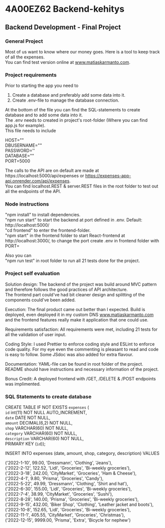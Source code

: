 # 4A00EZ62 Backend-kehitys

## Backend Development - Final Project

### General Project

Most of us want to know where our money goes. Here is a tool to keep track of all the expenses.  
You can find test version online at www.matiaskarmanto.com.


### Project requirements

Prior to starting the app you need to
1) Create a database and preferably add some data into it.
2) Create .env-file to manage the database connection.

At the bottom of the file you can find the SQL-statements to create database and to add some data into it.  
The .env needs to created in project's root-folder (Where you can find app.js for example).  
This file needs to include

HOST=""  
DBUSERNAME=""  
PASSWORD=''  
DATABASE=""  
PORT=5000  

The calls to the API are on default are made at https://localhost:5000/api/expenses or https://expenses-app-api.onrender.com/api/expenses.  
You can find localhost.REST & server.REST files in the root folder to test out all the endpoints of the API.
  
  
### Node instructions

"npm install" to install dependencies.   
"npm run start" to start the backend at port defined in .env. Default: http://localhost:5000/  
"cd frontend" to enter the frontend-folder.  
"npm start" in the frontend folder to start React-frontend at http://localhost:3000/, to change the port create .env in frontend folder with PORT=

Also you can  
"npm run test" in root folder to run all 21 tests done for the project.  

### Project self evaluation

Solution design: The backend of the project was build around MVC pattern and therefore follows the good practices of API architecture.  
The frontend part could've had bit cleaner design and splitting of the components could've been added. 

Execution: The final product came out better than I expected. Build is deployed, even deployed it in my custom DNS www.matiaskarmanto.com and the frontend features really make it application that one could use.  

Requirements satisfaction: All requirements were met, including 21 tests for all the validation of user input.  

Coding Style: I used Prettier to enforce coding style and ESLint to enforce code quality. For my eye even the commenting is pleasant to read and code is easy to follow. Some JSdoc was also added for extra flavour.

Documentation: YAML-file can be found in root folder of the project. README should have instructions and necessary information of the project.  

Bonus Credit: A deployed frontend with /GET, /DELETE & /POST endpoints was implimented.  

### SQL Statements to create database  

CREATE TABLE IF NOT EXISTS `expenses` (  
`id` int(11) NOT NULL AUTO_INCREMENT,  
`date` DATE NOT NULL,  
`amount` DECIMAL(6,2) NOT NULL,  
`shop` VARCHAR(60) NOT NULL,  
`category` VARCHAR(60) NOT NULL,  
`description` VARCHAR(60) NOT NULL,  
PRIMARY KEY (`id`));

INSERT INTO expenses (date, amount, shop, category, description) VALUES 

('2022-1-10', 99.00, 'Dressmann', 'Clothing', 'Jeans'),  
('2022-2-12', 122.52, 'Lidl', 'Groceries', 'Bi-weekly groceries'),  
('2022-3-18', 242.00, 'CityMarket', 'Groceries', 'Ham & Cheese'),  
('2022-4-1', 9.80, 'Prisma', 'Groceries', 'Candy'),  
('2022-5-22', 49.99, 'Dressmann', 'Clothing', 'Shirt and hat'),  
('2022-6-30', 155.00, 'Lidl', 'Groceries', 'Bi-weekly groceries'),  
('2022-7-4', 38.99, 'CityMarket', 'Groceries', 'Sushi'),  
('2022-8-28', 140.00, 'Prisma', 'Groceries', 'Bi-weekly groceries'),  
('2022-9-15', 432.00, 'Biker Shop', 'Clothing', 'Leather jacket and boots'),  
('2022-10-8', 152.65, 'Lidl', 'Groceries', 'Bi-weekly groceries'),  
('2022-11-1', 405.55, 'CityMarket', 'Groceries', 'Christmas'),  
('2022-12-15', 9999.00, 'Prisma', 'Extra', 'Bicycle for nephew')  

